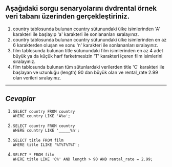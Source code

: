 ## Aşağıdaki sorgu senaryolarını dvdrental örnek veri tabanı üzerinden gerçekleştiriniz. ## 

1. country tablosunda bulunan country sütunundaki ülke isimlerinden 'A' karakteri ile başlayıp 'a' karakteri ile sonlananları sıralayınız.
2. country tablosunda bulunan country sütunundaki ülke isimlerinden en az 6 karakterden oluşan ve sonu 'n' karakteri ile sonlananları sıralayınız.
3. film tablosunda bulunan title sütunundaki film isimlerinden en az 4 adet büyük ya da küçük harf farketmesizin 'T' karakteri içeren film isimlerini sıralayınız.
4. film tablosunda bulunan tüm sütunlardaki verilerden title 'C' karakteri ile başlayan ve uzunluğu (length) 90 dan büyük olan ve rental_rate 2.99 olan verileri sıralayınız.
---

## *Cevaplar* ##
1. ```
   SELECT country FROM country
   WHERE country LIKE 'A%a';
   
2. ```
   SELECT country FROM country
   WHERE country LIKE '_____%n';
   
3. ```
   SELECT title FROM film
   WHERE title ILIKE '%T%T%T%T'; 
4. ```
   SELECT * FROM film
   WHERE title LIKE 'C%' AND length > 90 AND rental_rate = 2.99; 
